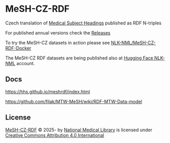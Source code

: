 # MeSH-CZ-RDF

Czech translation of [Medical Subject Headings](https://www.nlm.nih.gov/mesh/meshhome.html) published as RDF N-triples

For published annual versions check the [Releases](https://github.com/NLK-NML/MeSH-CZ-RDF/releases)

To try the MeSH-CZ datasets in action please see [NLK-NML/MeSH-CZ-RDF-Docker](https://github.com/NLK-NML/MeSH-CZ-RDF-Docker)

The MeSH-CZ RDF datasets are being published also at [Hugging Face NLK-NML](https://huggingface.co/collections/NLK-NML/mesh-cz-datasets-68010ee8885b764464194453) account.

## Docs

https://hhs.github.io/meshrdf/index.html

https://github.com/filak/MTW-MeSH/wiki/RDF-MTW-Data-model

## License

[MeSH-CZ-RDF](https://github.com/NLK-NML/MeSH-CZ-RDF) © 2025- by [National Medical Library](https://nlk.cz) 
is licensed under [Creative Commons Attribution 4.0 International](https://creativecommons.org/licenses/by/4.0/)
